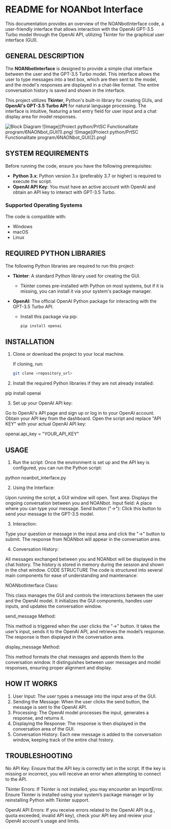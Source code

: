 # README for NOANbot Interface

This documentation provides an overview of the NOANbotInterface code, a user-friendly interface that allows interaction with the OpenAI GPT-3.5 Turbo model through the OpenAI API, utilizing Tkinter for the graphical user interface (GUI).

## GENERAL DESCRIPTION

The **NOANbotInterface** is designed to provide a simple chat interface between the user and the GPT-3.5 Turbo model. This interface allows the user to type messages into a text box, which are then sent to the model, and the model's responses are displayed in a chat-like format. The entire conversation history is saved and shown in the interface.

This project utilizes **Tkinter**, Python's built-in library for creating GUIs, and **OpenAI's GPT-3.5 Turbo API** for natural language processing. The interface is intuitive, featuring a text entry field for user input and a chat display area for model responses.

![Block Diagram](images/aa.png) 
![Image](Proiect python/PrtSC Functionalitate program/6NAONbot_GUI(1).png)
![Image](Proiect python/PrtSC Functionalitate program/6NAONbot_GUI(2).png)

## SYSTEM REQUIREMENTS

Before running the code, ensure you have the following prerequisites:

- **Python 3.x**: Python version 3.x (preferably 3.7 or higher) is required to execute the script.
- **OpenAI API Key**: You must have an active account with OpenAI and obtain an API key to interact with GPT-3.5 Turbo.

### Supported Operating Systems

The code is compatible with:

- Windows
- macOS
- Linux

## REQUIRED PYTHON LIBRARIES

The following Python libraries are required to run this project:

- **Tkinter**: A standard Python library used for creating the GUI.
  - Tkinter comes pre-installed with Python on most systems, but if it is missing, you can install it via your system's package manager.

- **OpenAI**: The official OpenAI Python package for interacting with the GPT-3.5 Turbo API.
  - Install this package via pip:  
    ```bash
    pip install openai
    ```

## INSTALLATION

1. Clone or download the project to your local machine.
   
   If cloning, run:
   ```bash
   git clone <repository_url>

2. Install the required Python libraries if they are not already installed:

pip install openai

3. Set up your OpenAI API key:

Go to OpenAI's API page and sign up or log in to your OpenAI account. Obtain your API key from the dashboard.
Open the script and replace "API KEY" with your actual OpenAI API key:

openai.api_key = "YOUR_API_KEY"

## USAGE
1. Run the script: Once the environment is set up and the API key is configured, you can run the Python script:

python noanbot_interface.py

2. Using the Interface:

Upon running the script, a GUI window will open.
Text area: Displays the ongoing conversation between you and NOANbot.
Input field: A place where you can type your message.
Send button ("→"): Click this button to send your message to the GPT-3.5 model.

3. Interaction:

Type your question or message in the input area and click the "→" button to submit.
The response from NOANbot will appear in the conversation area.

4. Conversation History:

All messages exchanged between you and NOANbot will be displayed in the chat history.
The history is stored in memory during the session and shown in the chat window.
CODE STRUCTURE
The code is structured into several main components for ease of understanding and maintenance:

NOANbotInterface Class:

This class manages the GUI and controls the interactions between the user and the OpenAI model.
It initializes the GUI components, handles user inputs, and updates the conversation window.

send_message Method:

This method is triggered when the user clicks the "→" button.
It takes the user’s input, sends it to the OpenAI API, and retrieves the model’s response.
The response is then displayed in the conversation area.

display_message Method:

This method formats the chat messages and appends them to the conversation window.
It distinguishes between user messages and model responses, ensuring proper alignment and display.

## HOW IT WORKS
1. User Input: The user types a message into the input area of the GUI.
2. Sending the Message: When the user clicks the send button, the message is sent to the OpenAI API.
3. Processing: The OpenAI model processes the input, generates a response, and returns it.
4. Displaying the Response: The response is then displayed in the conversation area of the GUI.
5. Conversation History: Each new message is added to the conversation window, keeping track of the entire chat history.

## TROUBLESHOOTING
No API Key: Ensure that the API key is correctly set in the script. If the key is missing or incorrect, you will receive an error when attempting to connect to the API.

Tkinter Errors: If Tkinter is not installed, you may encounter an ImportError. Ensure Tkinter is installed using your system’s package manager or by reinstalling Python with Tkinter support.

OpenAI API Errors: If you receive errors related to the OpenAI API (e.g., quota exceeded, invalid API key), check your API key and review your OpenAI account's usage and limits.

